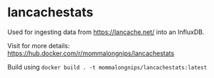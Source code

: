 # lancachestats
Used for ingesting data from https://lancache.net/ into an InfluxDB.  

Visit for more details:
https://hub.docker.com/r/mommalongnips/lancachestats

Build using ```docker build . -t mommalongnips/lancachestats:latest```
